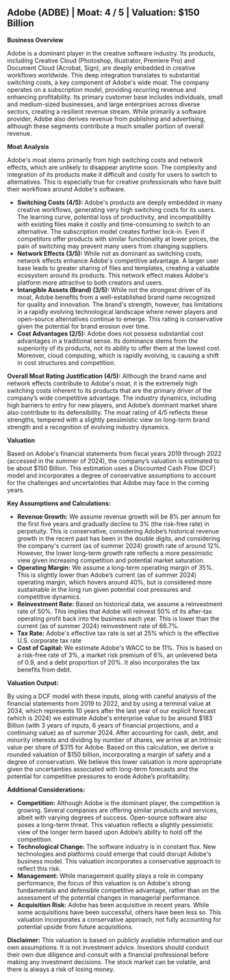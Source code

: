 ## Adobe (ADBE) | Moat: 4 / 5 | Valuation: $150 Billion

**Business Overview**

Adobe is a dominant player in the creative software industry. Its products, including Creative Cloud (Photoshop, Illustrator, Premiere Pro) and Document Cloud (Acrobat, Sign), are deeply embedded in creative workflows worldwide. This deep integration translates to substantial switching costs, a key component of Adobe's wide moat.  The company operates on a subscription model, providing recurring revenue and enhancing profitability.  Its primary customer base includes individuals, small and medium-sized businesses, and large enterprises across diverse sectors, creating a resilient revenue stream. While primarily a software provider, Adobe also derives revenue from publishing and advertising, although these segments contribute a much smaller portion of overall revenue.

**Moat Analysis**

Adobe's moat stems primarily from high switching costs and network effects, which are unlikely to disappear anytime soon.  The complexity and integration of its products make it difficult and costly for users to switch to alternatives. This is especially true for creative professionals who have built their workflows around Adobe's software.

* **Switching Costs (4/5):** Adobe's products are deeply embedded in many creative workflows, generating very high switching costs for its users.  The learning curve, potential loss of productivity, and incompatibility with existing files make it costly and time-consuming to switch to an alternative. The subscription model creates further lock-in.  Even if competitors offer products with similar functionality at lower prices, the pain of switching may prevent many users from changing suppliers.  
* **Network Effects (3/5):**  While not as dominant as switching costs, network effects enhance Adobe's competitive advantage.  A larger user base leads to greater sharing of files and templates, creating a valuable ecosystem around its products. This network effect makes Adobe's platform more attractive to both creators and users.
* **Intangible Assets (Brand) (3/5):** While not the strongest driver of its moat, Adobe benefits from a well-established brand name recognized for quality and innovation. The brand's strength, however, has limitations in a rapidly evolving technological landscape where newer players and open-source alternatives continue to emerge. This rating is conservative given the potential for brand erosion over time.
* **Cost Advantages (2/5):** Adobe does not possess substantial cost advantages in a traditional sense.  Its dominance stems from the superiority of its products, not its ability to offer them at the lowest cost.  Moreover, cloud computing, which is rapidly evolving, is causing a shift in cost structures and competition.

**Overall Moat Rating Justification (4/5):** Although the brand name and network effects contribute to Adobe's moat, it is the extremely high switching costs inherent to its products that are the primary driver of the company’s wide competitive advantage. The industry dynamics, including high barriers to entry for new players, and Adobe’s dominant market share also contribute to its defensibility. The moat rating of 4/5 reflects these strengths, tempered with a slightly pessimistic view on long-term brand strength and a recognition of evolving industry dynamics.

**Valuation**

Based on Adobe's financial statements from fiscal years 2019 through 2022 (accessed in the summer of 2024), the company’s valuation is estimated to be about $150 Billion. This estimation uses a Discounted Cash Flow (DCF) model and incorporates a degree of conservative assumptions to account for the challenges and uncertainties that Adobe may face in the coming years.

**Key Assumptions and Calculations:**

* **Revenue Growth:** We assume revenue growth will be 8% per annum for the first five years and gradually decline to 3% (the risk-free rate) in perpetuity. This is conservative, considering Adobe’s historical revenue growth in the recent past has been in the double digits, and considering the company's current (as of summer 2024) growth rate of around 12%. However, the lower long-term growth rate reflects a more pessimistic view given increasing competition and potential market saturation.
* **Operating Margin:**  We assume a long-term operating margin of 35%. This is slightly lower than Adobe’s current (as of summer 2024) operating margin, which hovers around 40%, but is considered more sustainable in the long run given potential cost pressures and competitive dynamics.
* **Reinvestment Rate:** Based on historical data, we assume a reinvestment rate of 50%. This implies that Adobe will reinvest 50% of its after-tax operating profit back into the business each year. This is lower than the current (as of summer 2024) reinvestment rate of 66.7%.
* **Tax Rate:** Adobe's effective tax rate is set at 25% which is the effective U.S. corporate tax rate
* **Cost of Capital:** We estimate Adobe's WACC to be 11%. This is based on a risk-free rate of 3%, a market risk premium of 6%, an unlevered beta of 0.9, and a debt proportion of 20%. It also incorporates the tax benefits from debt.

**Valuation Output:**

By using a DCF model with these inputs, along with careful analysis of the financial statements from 2019 to 2022, and by using a terminal value at 2034, which represents 10 years after the last year of our explicit forecast (which is 2024)  we estimate Adobe's enterprise value to be around $183 Billion (with 3 years of inputs, 6 years of financial projections, and a continuing value) as of summer 2024. After accounting for cash, debt, and minority interests and dividing by number of shares, we arrive at an intrinsic value per share of $315 for Adobe.
Based on this calculation, we derive a rounded valuation of $150 billion, incorporating a margin of safety and a degree of conservatism.  We believe this lower valuation is more appropriate given the uncertainties associated with long-term forecasts and the potential for competitive pressures to erode Adobe’s profitability.


**Additional Considerations:**

* **Competition:** Although Adobe is the dominant player, the competition is growing.  Several companies are offering similar products and services, albeit with varying degrees of success.  Open-source software also poses a long-term threat.  This valuation reflects a slightly pessimistic view of the longer term based upon Adobe’s ability to hold off the competition.
* **Technological Change:**  The software industry is in constant flux.  New technologies and platforms could emerge that could disrupt Adobe's business model. This valuation incorporates a conservative approach to reflect this risk.  
* **Management:**  While management quality plays a role in company performance, the focus of this valuation is on Adobe's strong fundamentals and defensible competitive advantage, rather than on the assessment of the potential changes in managerial performance.
* **Acquisition Risk:** Adobe has been acquisitive in recent years. While some acquisitions have been successful, others have been less so.  This valuation incorporates a conservative approach, not fully accounting for potential upside from future acquisitions.


**Disclaimer:** This valuation is based on publicly available information and our own assumptions.  It is not investment advice. Investors should conduct their own due diligence and consult with a financial professional before making any investment decisions.  The stock market can be volatile, and there is always a risk of losing money.